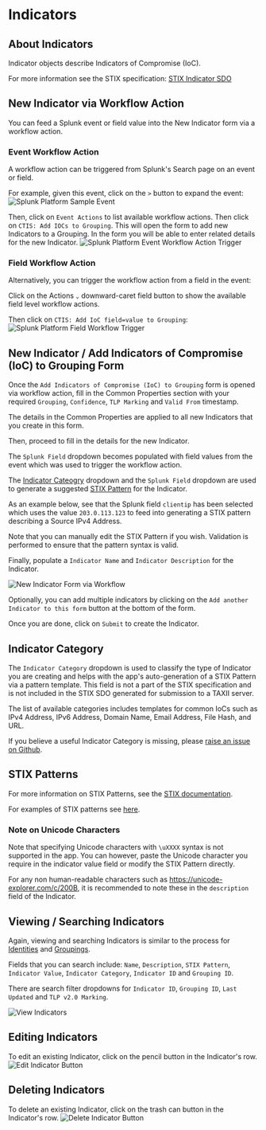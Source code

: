 # Indicators
## About Indicators
Indicator objects describe Indicators of Compromise (IoC).

For more information see the STIX specification: [STIX Indicator SDO](https://docs.oasis-open.org/cti/stix/v2.1/os/stix-v2.1-os.html#_muftrcpnf89v)

## New Indicator via Workflow Action
You can feed a Splunk event or field value into the New Indicator form via a workflow action.

### Event Workflow Action
A workflow action can be triggered from Splunk's Search page on an event or field.

For example, given this event, click on the `>` button to expand the event:
![Splunk Platform Sample Event](indicators_img/splunk_search_sample_event.png)

Then, click on `Event Actions` to list available workflow actions. Then click on `CTIS: Add IOCs to Grouping`. This will open the form to add new Indicators to a Grouping.
In the form you will be able to enter related details for the new Indicator.
![Splunk Platform Event Workflow Action Trigger](indicators_img/splunk_search_event_workflow_trigger.png)

### Field Workflow Action
Alternatively, you can trigger the workflow action from a field in the event:

Click on the Actions `⌄` downward-caret field button to show the available field level workflow actions.

Then click on `CTIS: Add IoC field=value to Grouping`:
![Splunk Platform Field Workflow Trigger](indicators_img/splunk_search_event_field_workflow_trigger.png)


## New Indicator / Add Indicators of Compromise (IoC) to Grouping Form
Once the `Add Indicators of Compromise (IoC) to Grouping` form is opened via workflow action, fill in the Common Properties section with your required `Grouping`, `Confidence`, `TLP Marking` and `Valid From` timestamp.

The details in the Common Properties are applied to all new Indicators that you create in this form.

Then, proceed to fill in the details for the new Indicator.

The `Splunk Field` dropdown becomes populated with field values from the event which was used to trigger the workflow action.

The [Indicator Cateogry](#indicator-category) dropdown and the `Splunk Field` dropdown are used to generate a suggested [STIX Pattern](#stix-patterns) for the Indicator.

As an example below, see that the Splunk field `clientip` has been selected which uses the value `203.0.113.123` to feed into generating a STIX pattern describing a Source IPv4 Address.

Note that you can manually edit the STIX Pattern if you wish. Validation is performed to ensure that the pattern syntax is valid.

Finally, populate a `Indicator Name` and `Indicator Description` for the Indicator.

![New Indicator Form via Workflow](indicators_img/via_workflow_filled_form.png)

Optionally, you can add multiple indicators by clicking on the `Add another Indicator to this form` button at the bottom of the form.

Once you are done, click on `Submit` to create the Indicator.

## Indicator Category
The `Indicator Category` dropdown is used to classify the type of Indicator you are creating and helps with the app's auto-generation of a STIX Pattern via a pattern template.
This field is not a part of the STIX specification and is not included in the STIX SDO generated for submission to a TAXII server.

The list of available categories includes templates for common IoCs such as IPv4 Address, IPv6 Address, Domain Name, Email Address, File Hash, and URL.

If you believe a useful Indicator Category is missing, please [raise an issue on Github](../index.md#support).

## STIX Patterns
For more information on STIX Patterns, see the [STIX documentation](https://docs.oasis-open.org/cti/stix/v2.1/os/stix-v2.1-os.html#_me3pzm77qfnf).

For examples of STIX patterns see [here](https://docs.oasis-open.org/cti/stix/v2.0/cs01/part5-stix-patterning/stix-v2.0-cs01-part5-stix-patterning.html#_Toc496717759).

### Note on Unicode Characters
Note that specifying Unicode characters with `\uXXXX` syntax is not supported in the app.
You can however, paste the Unicode character you require in the indicator value field or modify the STIX Pattern directly.

For any non human-readable characters such as <https://unicode-explorer.com/c/200B>, it is recommended to note these in the `description` field of the Indicator.

## Viewing / Searching Indicators
Again, viewing and searching Indicators is similar to the process for [Identities](identities.md) and [Groupings](groupings.md).

Fields that you can search include: `Name`, `Description`, `STIX Pattern`, `Indicator Value`, `Indicator Category`, `Indicator ID` and `Grouping ID`.

There are search filter dropdowns for `Indicator ID`, `Grouping ID`, `Last Updated` and `TLP v2.0 Marking`.

![View Indicators](indicators_img/view_indicators.png)

## Editing Indicators
To edit an existing Indicator, click on the pencil button in the Indicator's row.
![Edit Indicator Button](indicators_img/edit_indicator_button.png)

## Deleting Indicators
To delete an existing Indicator, click on the trash can button in the Indicator's row.
![Delete Indicator Button](indicators_img/delete_indicator_button.png)
